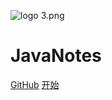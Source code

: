![logo _3_.png](https://i.loli.net/2019/08/24/Iyz3KcQOwS6HxR9.png)

# JavaNotes

[GitHub](https://github.com/ctrlcoder/JavaNotes)
[开始](README.md) 
